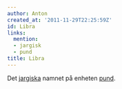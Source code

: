 ```yaml
---
author: Anton
created_at: '2011-11-29T22:25:59Z'
id: Libra
links:
  mention:
  - jargisk
  - pund
title: Libra
---
```


Det [jargiska] namnet på enheten [pund].

  [jargiska]: jargisk
  [pund]: pund
